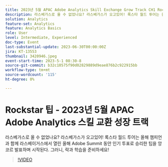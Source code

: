 ```yaml
---
title: 2023년 5월 APAC Adobe Analytics Skill Exchange Grow Track CH1 Rockstar 팁
description: 라스베가스로 올 수 없었나요? 라스베가스가 오고있어! 록스타 월드 투어는 올해 챔피언과 함께 라스베이거스에서 열린 올해 Adobe Summit 동안 인기 투표로 승리한 팁을 앙코르 발표하며 시작된다. 그러니, 락과 학습을 준비하세요!
solution: Analytics
feature-set: Analytics
feature: Analytics Basics
role: User
level: Intermediate, Experienced
doc-type: Event
last-substantial-update: 2023-06-30T00:00:00Z
jira: KT-13553
thumbnail: 3420946.jpeg
event-start-time: 2023-5-1 08:30-8
source-git-commit: b32c10575f90d02829889d9eae876b2c922915bb
workflow-type: tm+mt
source-wordcount: '115'
ht-degree: 0%

---
```



# Rockstar 팁 - 2023년 5월 APAC Adobe Analytics 스킬 교환 성장 트랙

라스베가스로 올 수 없었나요? 라스베가스가 오고있어! 록스타 월드 투어는 올해 챔피언과 함께 라스베이거스에서 열린 올해 Adobe Summit 동안 인기 투표로 승리한 팁을 앙코르 발표하며 시작된다. 그러니, 락과 학습을 준비하세요!

>[!VIDEO](https://video.tv.adobe.com/v/3420946/?learn=on)
